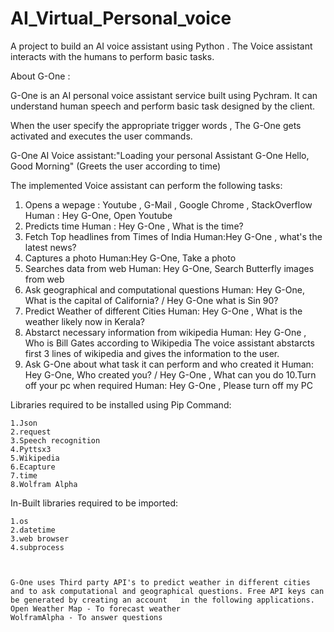 # AI_Virtual_Personal_voice

A project to build an AI voice assistant using Python . The Voice assistant interacts with the humans to perform basic tasks.


About G-One :

G-One is an AI personal voice assistant service built using Pychram. It can understand human speech and perform basic task designed by the client.

When the user specify the appropriate trigger words , The G-One gets activated and executes the user commands.


G-One AI Voice assistant:"Loading your personal Assistant G-One
                           Hello, Good Morning" (Greets the user according to time)



The implemented Voice assistant can perform the following tasks:


1. Opens a wepage : Youtube , G-Mail , Google Chrome , StackOverflow 
		Human : Hey G-One, Open Youtube
2. Predicts time 
   	Human : Hey G-One , What is the time?
3. Fetch Top headlines from Times of India
   	Human:Hey G-One , what's the latest news?
4. Captures a photo
  	Human:Hey G-One, Take a photo
5. Searches data from web
   	Human: Hey G-One, Search Butterfly images from web
6. Ask geographical and computational questions
  	 Human: Hey G-One, What is the capital of California? / Hey G-One what is Sin 90?
7. Predict Weather of different Cities
   	Human: Hey G-One , What is the weather likely now in Kerala?
8. Abstarct necessary information from wikipedia
   	Human: Hey G-One , Who is Bill Gates according to Wikipedia
   The voice assistant abstarcts first 3 lines of wikipedia and gives the information to the user.
9. Ask G-One about what task it can perform and who created it
   	Human: Hey G-One, Who created you? / Hey G-One , What can you do
10.Turn off your pc when required
   	Human: Hey G-One , Please turn off my PC



Libraries required to be installed using Pip Command:
	
	1.Json
	2.request
	3.Speech recognition
 	4.Pyttsx3
	5.Wikipedia
	6.Ecapture
	7.time
	8.Wolfram Alpha


In-Built libraries required to be imported:

	1.os
	2.datetime
	3.web browser
	4.subprocess



	G-One uses Third party API's to predict weather in different cities and to ask computational and geographical questions. Free API keys can be generated by creating an account 	 in the following applications.  
	Open Weather Map - To forecast weather
	WolframAlpha - To answer questions



